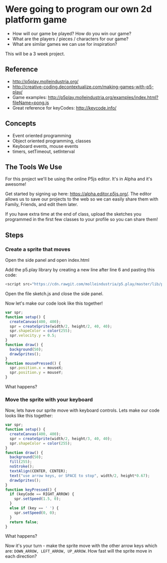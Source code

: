 # Were going to program our own 2d platform game

- How will our game be played? How do you win our game?
- What are the players / pieces / characters for our game? 
- What are similar games we can use for inspiration? 

This will be a 3 week project. 

## Reference 

- http://p5play.molleindustria.org/
- http://creative-coding.decontextualize.com/making-games-with-p5-play/
- Game examples: http://p5play.molleindustria.org/examples/index.html?fileName=pong.js
- Great reference for keyCodes: http://keycode.info/

## Concepts 

- Event oriented programming
- Object oriented programming, classes  
- Keyboard events, mouse events 
- timers, setTimeout, setInterval 

## The Tools We Use 

For this project we'll be using the online P5js editor. It's in Alpha and it's awesome! 

Get started by signing up here: https://alpha.editor.p5js.org/. The editor allows us to save our projects to the web so we can easily share them with Family, Friends, and edit them later. 

If you have extra time at the end of class, upload the sketches you programmed in the first few classes to your profile so you can share them!

## Steps 

### Create a sprite that moves 

Open the side panel and open index.html

Add the p5.play library by creating a new line after line 6 and pasting this code: 

```javascript
<script src="https://cdn.rawgit.com/molleindustria/p5.play/master/lib/p5.play.js"></script>
```

Open the file sketch.js and close the side panel.  

Now let's make our code look like this together! 

```javascript
var spr;
function setup() {
  createCanvas(400, 400);
  spr = createSprite(width/2, height/2, 40, 40);
  spr.shapeColor = color(255);
  spr.velocity.y = 0.5;
}
function draw() {
  background(50);
  drawSprites();
}
function mousePressed() {
  spr.position.x = mouseX;
  spr.position.y = mouseY;
}
```

What happens? 

### Move the sprite with your keyboard

Now, lets have our sprite move with keyboard controls. Lets make our code looks like this together: 

```javascript
var spr;
function setup() {
  createCanvas(400, 400);
  spr = createSprite(width/2, height/3, 40, 40);
  spr.shapeColor = color(255);
}
function draw() {
  background(50);
  fill(255);
  noStroke();
  textAlign(CENTER, CENTER);
  text("use arrow keys, or SPACE to stop", width/2, height*0.67);
  drawSprites();
}
function keyPressed() {
  if (keyCode == RIGHT_ARROW) {
    spr.setSpeed(1.5, 0);
  }
  else if (key == ' ') {
    spr.setSpeed(0, 0);
  }
  return false;
}
```

What happens? 

Now it's your turn - make the sprite move with the other arrow keys which are: `DOWN_ARROW, LEFT_ARROW, UP_ARROW`. How fast will the sprite move in each direction? 

